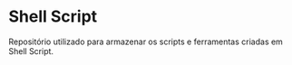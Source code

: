 # Shell Script
Repositório utilizado para armazenar os scripts e ferramentas criadas em Shell Script. 
